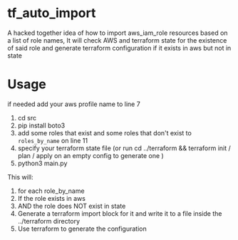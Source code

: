 # tf_auto_import

A hacked together idea of how to import aws_iam_role resources based on a list of role names, It will check AWS and terraform state for the existence of said role and generate terraform configuration if it exists in aws but not in state


# Usage

if needed add your aws profile name to line 7

1. cd src
2. pip install boto3
3. add some roles that exist and some roles that don't exist to `roles_by_name` on line 11
4. specify your terraform state file (or run cd ../terraform && terraform init / plan / apply on an empty config to generate one )
4. python3 main.py


This will: 
1. for each role_by_name
2. If the role exists in aws
3. AND the role does NOT exist in state
4. Generate a terraform import block for it and write it to a file inside the ../terraform directory
5. Use terraform to generate the configuration 
